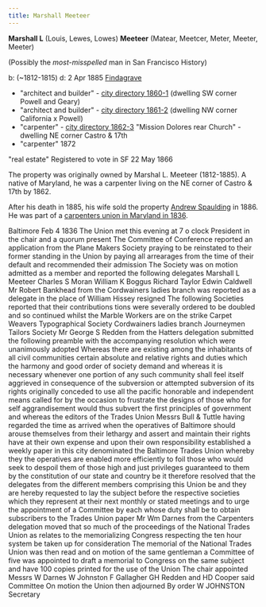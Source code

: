 ```yaml
---
title: Marshall Meeteer
---
```

**Marshall L** (Louis, Lewes, Lowes) **Meeteer** (Matear, Meetcer, Meter, Meeter, Meeter)

(Possibly the _most-misspelled_ man in San Francisco History)

b: (~1812-1815)   d: 2 Apr 1885 [Findagrave](https://www.findagrave.com/memorial/107723734/marshal-meteer)

- "architect and builder" - [city directory 1860-1](https://www.familysearch.org/ark:/61903/3:1:3QHV-V3DB-267D?cc=3754697&personaUrl=%2Fark%3A%2F61903%2F1%3A1%3A6ZQH-VPNJ) (dwelling SW corner Powell and Geary)
- "architect and builder" - [city directory 1861-2](https://www.familysearch.org/ark:/61903/3:1:3QHV-V3DB-21LP?cc=3754697&personaUrl=%2Fark%3A%2F61903%2F1%3A1%3A6Z3M-8HD4) (dwelling NW corner California x Powell)
- "carpenter" - [city directory 1862-3](https://www.familysearch.org/ark:/61903/3:1:3QHV-J3DB-2GHB?cc=3754697&personaUrl=%2Fark%3A%2F61903%2F1%3A1%3A6Z9K-SLMM)  "Mission Dolores rear Church" - dwelling NE corner Castro & 17th
- "carpenter" 1872

"real estate"
Registered to vote in SF 22 May 1866


The property was originally owned by Marshal L. Meeteer (1812-1885). A native of Maryland, he was a carpenter living on the NE corner of Castro & 17th by 1862.

After his death in 1885, his wife sold the property [Andrew Spaulding](/people/spaulding/) in 1886.
He was part of a [carpenters union in Maryland in 1836](https://www.google.com/books/edition/A_Documentary_History_of_American_Indust/u7GKsyM5LIoC?hl=en&gbpv=1&dq=%22marshall+L+meeteer%22&pg=PA113&printsec=frontcover).

Baltimore Feb 4 1836
The Union met this evening at 7 o clock President in the chair and a quorum present The Committee of Conference reported an application from the Plane Makers Society praying to be reinstated to their former standing in the Union by paying all arrearages from the time of their default and recommended their admission The Society was on motion admitted as a member and reported the following delegates Marshall L Meeteer Charles S Moran William K Boggus Richard Taylor Edwin Caldwell Mr Robert Bankhead from the Cordwainers ladies branch was reported as a delegate in the place of William Hissey resigned The following Societies reported that their contributions tions were severally ordered to be doubled and so continued whilst the Marble Workers are on the strike Carpet Weavers Typographical Society Cordwainers ladies branch Journeymen Tailors Society Mr George S Redden from the Hatters delegation submitted the following preamble with the accompanying resolution which were unanimously adopted Whereas there are existing among the inhabitants of all civil communities certain absolute and relative rights and duties which the harmony and good order of society demand and whereas it is necessary whenever one portion of any such community shall feel itself aggrieved in consequence of the subversion or attempted subversion of its rights originally conceded to use all the pacific honorable and independent means called for by the occasion to frustrate the designs of those who for self aggrandisement would thus subvert the first principles of government and whereas the editors of the Trades Union Messrs Bull & Tuttle having regarded the time as arrived when the operatives of Baltimore should arouse themselves from their lethargy and assert and maintain their rights have at their own expense and upon their own responsibility established a weekly paper in this city denominated the Baltimore Trades Union whereby they the operatives are enabled more efficiently to foil those who would seek to despoil them of those high and just privileges guaranteed to them by the constitution of our state and country be it therefore resolved that the delegates from the different members comprising this Union be and they are hereby requested to lay the subject before the respective societies which they represent at their next monthly or stated meetings and to urge the appointment of a Committee by each whose duty shall be to obtain subscribers to the Trades Union paper
Mr Wm Darnes from the Carpenters delegation moved that so much of the proceedings of the National Trades Union as relates to the memorializing Congress respecting the ten hour system be taken up for consideration The memorial of the National Trades Union was then read and on motion of the same gentleman a Committee of five was appointed to draft a memorial to Congress on the same subject and have 100 copies printed for the use of the Union The chair appointed Messrs W Darnes W Johnston F Gallagher GH Redden and HD Cooper said Committee On motion the Union then adjourned By order W JOHNSTON Secretary
